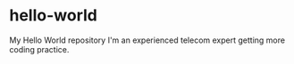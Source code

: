 # hello-world
My Hello World repository
I'm an experienced telecom expert getting more coding practice.
